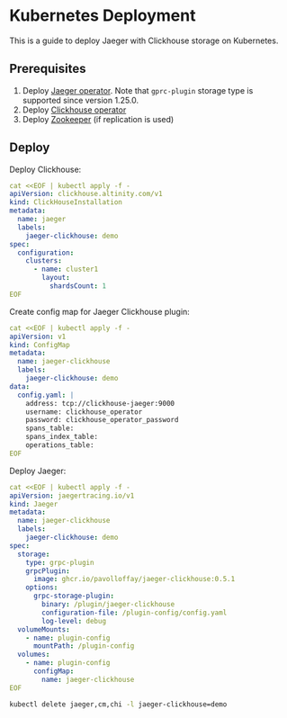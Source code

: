 # Kubernetes Deployment

This is a guide to deploy Jaeger with Clickhouse storage on Kubernetes.

## Prerequisites

1. Deploy [Jaeger operator](https://github.com/jaegertracing/jaeger-operator). Note that `gprc-plugin` storage type is supported since version 1.25.0.
2. Deploy [Clickhouse operator](https://github.com/Altinity/clickhouse-operator)
3. Deploy [Zookeeper](https://github.com/Altinity/clickhouse-operator/blob/master/docs/replication_setup.md) (if replication is used)

## Deploy

Deploy Clickhouse:

```yaml
cat <<EOF | kubectl apply -f -
apiVersion: clickhouse.altinity.com/v1
kind: ClickHouseInstallation
metadata:
  name: jaeger
  labels:
    jaeger-clickhouse: demo
spec:
  configuration:
    clusters:
      - name: cluster1
        layout:
          shardsCount: 1
EOF
```

Create config map for Jaeger Clickhouse plugin:

```yaml
cat <<EOF | kubectl apply -f -
apiVersion: v1
kind: ConfigMap
metadata:
  name: jaeger-clickhouse
  labels:
    jaeger-clickhouse: demo
data:
  config.yaml: |
    address: tcp://clickhouse-jaeger:9000
    username: clickhouse_operator
    password: clickhouse_operator_password
    spans_table:
    spans_index_table:
    operations_table:
EOF
```

Deploy Jaeger:

```yaml
cat <<EOF | kubectl apply -f -
apiVersion: jaegertracing.io/v1
kind: Jaeger
metadata:
  name: jaeger-clickhouse
  labels:
    jaeger-clickhouse: demo
spec:
  storage:
    type: grpc-plugin
    grpcPlugin:
      image: ghcr.io/pavolloffay/jaeger-clickhouse:0.5.1
    options:
      grpc-storage-plugin:
        binary: /plugin/jaeger-clickhouse
        configuration-file: /plugin-config/config.yaml
        log-level: debug
  volumeMounts:
    - name: plugin-config
      mountPath: /plugin-config
  volumes:
    - name: plugin-config
      configMap:
        name: jaeger-clickhouse
EOF
```

```bash
kubectl delete jaeger,cm,chi -l jaeger-clickhouse=demo
```
